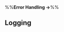 <link rel="stylesheet" href="{{baseUrl}}/css/textbook.css">

<div class="website-content">

%%**Error Handling →**%%

## Logging

<div id="main">

<include src="what/embed.md" />
<include src="how/embed.md" />

</div>

</div>
